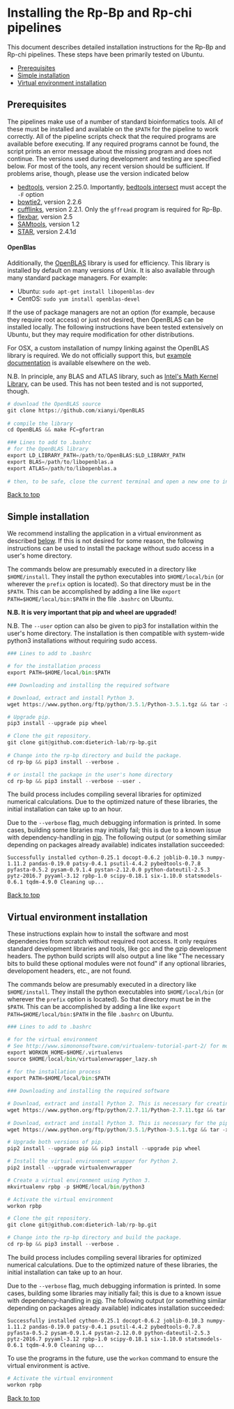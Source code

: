 
# Installing the Rp-Bp and Rp-chi pipelines

This document describes detailed installation instructions for the Rp-Bp and Rp-chi pipelines. These steps have been primarily tested on Ubuntu.

<a id="toc"></a>

* [Prerequisites](#prerequisites)
* [Simple installation](#simple-installation)
* [Virtual environment installation](#virtual-environment-installation)

<a id="prerequisites"></a>

## Prerequisites

The pipelines make use of a number of standard bioinformatics tools. All of these must be installed and available on the `$PATH` for the pipeline to work correctly. All of the pipeline scripts check that the required programs are available before executing. If any required programs cannot be found, the script prints an error message about the missing program and does not continue. The versions used during development and testing are specified below. For most of the tools, any recent version should be sufficient. If problems arise, though, please use the version indicated below

* [bedtools](http://bedtools.readthedocs.io/en/latest/), version 2.25.0. Importantly, [bedtools intersect](http://bedtools.readthedocs.io/en/latest/content/tools/intersect.html) must accept the `-F` option
* [bowtie2](http://bowtie-bio.sourceforge.net/bowtie2/index.shtml), version 2.2.6
* [cufflinks](http://cole-trapnell-lab.github.io/cufflinks/), version 2.2.1. Only the `gffread` program is required for Rp-Bp.
* [flexbar](https://github.com/seqan/flexbar), version 2.5
* [SAMtools](http://www.htslib.org/), version 1.2
* [STAR](https://github.com/alexdobin/STAR), version 2.4.1d

#### OpenBlas

Additionally, the [OpenBLAS](http://www.openblas.net/) library is used for efficiency. This library is installed by default on many versions of Unix. It is also available through many standard package managers. For example:

* Ubuntu: ``sudo apt-get install libopenblas-dev``
* CentOS: ``sudo yum install openblas-devel``

If the use of package managers are not an option (for example, because they require root access) or just not desired, then OpenBLAS can be installed locally. The following instructions have been tested extensively on Ubuntu, but they may require modification for other distributions.

For OSX, a custom installation of numpy linking against the OpenBLAS library is required. We do not officially support this, but [example documentation](http://dedupe.readthedocs.io/en/latest/OSX-Install-Notes.html) is available elsewhere on the web.

N.B. In principle, any BLAS and ATLAS library, such as [Intel's Math Kernel Library](https://software.intel.com/en-us/intel-mkl), can be used. This has not been tested and is not supported, though.


```python
# download the OpenBLAS source
git clone https://github.com/xianyi/OpenBLAS
    
# compile the library
cd OpenBLAS && make FC=gfortran

### Lines to add to .bashrc
# for the OpenBLAS library
export LD_LIBRARY_PATH=/path/to/OpenBLAS:$LD_LIBRARY_PATH
export BLAS=/path/to/libopenblas.a
export ATLAS=/path/to/libopenblas.a
    
# then, to be safe, close the current terminal and open a new one to install rp-bp
```

[Back to top](#toc)

<a id='simple-installation'></a>

## Simple installation


We recommend installing the application in a virtual environment as described [below](#virtual-environment-installation). If this is not desired for some reason, the following instructions can be used to install the package without sudo access in a user's home directory.

The commands below are presumably executed in a directory like `$HOME/install`. They install the python executables into `$HOME/local/bin` (or wherever the `prefix` option is located).
So that directory must be in the `$PATH`.
This can be accomplished by adding a line like `export PATH=$HOME/local/bin:$PATH` in the file `.bashrc` on Ubuntu.

**N.B. It is very important that pip and wheel are upgraded!**

N.B. The `--user` option can also be given to pip3 for installation within the user's home directory. The installation is then compatible with system-wide python3 installations without requiring sudo access.


```python
### Lines to add to .bashrc

# for the installation process
export PATH=$HOME/local/bin:$PATH

### Downloading and installing the required software

# Download, extract and install Python 3. 
wget https://www.python.org/ftp/python/3.5.1/Python-3.5.1.tgz && tar -xvf Python-3.5.1.tgz && cd Python-3.5.1 && ./configure --prefix=$HOME/local --with-ensurepip=upgrade && make && make install && cd ..

# Upgrade pip. 
pip3 install --upgrade pip wheel

# Clone the git repository. 
git clone git@github.com:dieterich-lab/rp-bp.git
    
# Change into the rp-bp directory and build the package. 
cd rp-bp && pip3 install --verbose .

# or install the package in the user's home directory
cd rp-bp && pip3 install --verbose --user .
```

The build process includes compiling several libraries for optimized numerical calculations. Due to the optimized nature of these libraries, the initial installation can take up to an hour.


Due to the `--verbose` flag, much debugging information is printed. In some cases, building some libraries may initially fail; this is due to a known issue with dependency-handling in [pip](https://pip.pypa.io/en/stable/reference/pip_install/#installation-order). The following output (or something similar depending on packages already available) indicates installation succeeded:

`Successfully installed cython-0.25.1 docopt-0.6.2 joblib-0.10.3 numpy-1.11.2 pandas-0.19.0 patsy-0.4.1 psutil-4.4.2 pybedtools-0.7.8 pyfasta-0.5.2 pysam-0.9.1.4 pystan-2.12.0.0 python-dateutil-2.5.3 pytz-2016.7 pyyaml-3.12 rpbp-1.0 scipy-0.18.1 six-1.10.0 statsmodels-0.6.1 tqdm-4.9.0
Cleaning up...`


[Back to top](#toc)

<a id='virtual-environment-installation'></a>

## Virtual environment installation


These instructions explain how to install the software and most dependencies from scratch without required root access.
It only requires standard development libraries and tools, like gcc and the gzip development headers.
The python build scripts will also output a line like "The necessary bits to build these optional modules were not found" if any optional libraries, developoment headers, etc., are not found.

The commands below are presumably executed in a directory like `$HOME/install`.
They install the python executables into `$HOME/local/bin` (or wherever the `prefix` option is located).
So that directory must be in the `$PATH`.
This can be accomplished by adding a line like `export PATH=$HOME/local/bin:$PATH` in the file `.bashrc` on Ubuntu.


```python
### Lines to add to .bashrc

# for the virtual environment
# See http://www.simononsoftware.com/virtualenv-tutorial-part-2/ for more details.
export WORKON_HOME=$HOME/.virtualenvs
source $HOME/local/bin/virtualenvwrapper_lazy.sh 
    
# for the installation process
export PATH=$HOME/local/bin:$PATH

### Downloading and installing the required software

# Download, extract and install Python 2. This is necessary for creating the virtual environment
wget https://www.python.org/ftp/python/2.7.11/Python-2.7.11.tgz && tar -xvf Python-2.7.11.tgz && cd Python-2.7.11 && ./configure --prefix=$HOME/local --with-ensurepip=upgrade && make && make install && cd ..
    
# Download, extract and install Python 3. This is necessary for the pipelines
wget https://www.python.org/ftp/python/3.5.1/Python-3.5.1.tgz && tar -xvf Python-3.5.1.tgz && cd Python-3.5.1 && ./configure --prefix=$HOME/local --with-ensurepip=upgrade && make && make install && cd ..

# Upgrade both versions of pip. 
pip2 install --upgrade pip && pip3 install --upgrade pip wheel

# Install the virtual environment wrapper for Python 2. 
pip2 install --upgrade virtualenvwrapper

# Create a virtual environment using Python 3. 
mkvirtualenv rpbp -p $HOME/local/bin/python3

# Activate the virtual environment
workon rpbp

# Clone the git repository.
git clone git@github.com:dieterich-lab/rp-bp.git

# Change into the rp-bp directory and build the package. 
cd rp-bp && pip3 install --verbose .
```

The build process includes compiling several libraries for optimized numerical calculations. Due to the optimized nature of these libraries, the initial installation can take up to an hour.

Due to the `--verbose` flag, much debugging information is printed. In some cases, building some libraries may initially fail; this is due to a known issue with dependency-handling in [pip](https://pip.pypa.io/en/stable/reference/pip_install/#installation-order). The following output (or something similar depending on packages already available) indicates installation succeeded:

`Successfully installed cython-0.25.1 docopt-0.6.2 joblib-0.10.3 numpy-1.11.2 pandas-0.19.0 patsy-0.4.1 psutil-4.4.2 pybedtools-0.7.8 pyfasta-0.5.2 pysam-0.9.1.4 pystan-2.12.0.0 python-dateutil-2.5.3 pytz-2016.7 pyyaml-3.12 rpbp-1.0 scipy-0.18.1 six-1.10.0 statsmodels-0.6.1 tqdm-4.9.0
Cleaning up...`

To use the programs in the future, use the `workon` command to ensure the virtual environment is active.


```python
# Activate the virtual environment
workon rpbp
```

[Back to top](#toc)
